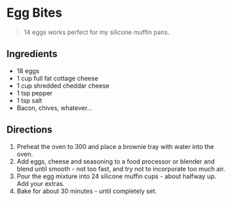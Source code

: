 # Egg Bites

> 14 eggs works perfect for my silicone muffin pans.

## Ingredients
* 18 eggs
* 1 cup full fat cottage cheese
* 1 cup shredded cheddar cheese
* 1 tsp pepper
* 1 tsp salt
* Bacon, chives, whatever...

## Directions
1. Preheat the oven to 300 and place a brownie tray with water into the oven.
2. Add eggs, cheese and seasoning to a food processor or blender and blend until smooth - not too fast, and try not to incorporate too much air.
3. Pour the egg mixture into 24 silicone muffin cups - about halfway up.  Add your extras.
4. Bake for about 30 minutes - until completely set.

